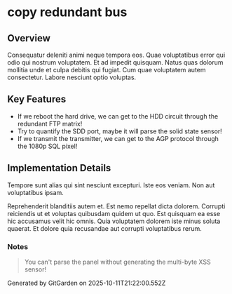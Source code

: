 # copy redundant bus

## Overview
Consequatur deleniti animi neque tempora eos. Quae voluptatibus error qui odio qui nostrum voluptatem. Et ad impedit quisquam. Natus quas dolorum mollitia unde et culpa debitis qui fugiat. Cum quae voluptatem autem consectetur. Labore nesciunt optio voluptas.

## Key Features
- If we reboot the hard drive, we can get to the HDD circuit through the redundant FTP matrix!
- Try to quantify the SDD port, maybe it will parse the solid state sensor!
- If we transmit the transmitter, we can get to the AGP protocol through the 1080p SQL pixel!

## Implementation Details
Tempore sunt alias qui sint nesciunt excepturi. Iste eos veniam. Non aut voluptatibus ipsam.
 Reprehenderit blanditiis autem et. Est nemo repellat dicta dolorem. Corrupti reiciendis ut et voluptas quibusdam quidem ut quo. Est quisquam ea esse hic accusamus velit hic omnis. Quia voluptatem dolorem iste minus soluta quaerat. Et dolore quia recusandae aut corrupti voluptatibus rerum.

### Notes
> You can't parse the panel without generating the multi-byte XSS sensor!

Generated by GitGarden on 2025-10-11T21:22:00.552Z